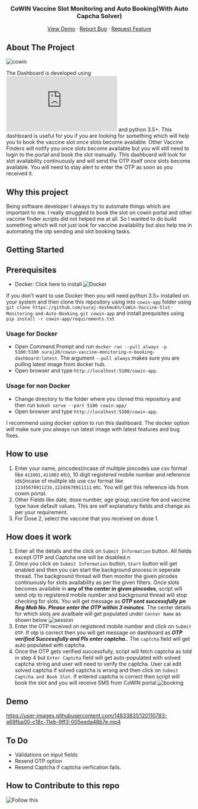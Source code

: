 <br />
<p align="center">
  <h3 align="center">CoWIN Vaccine Slot Monitoring and Auto Booking(With Auto Capcha Solver)</h3>

  <p align="center">
    <a href="#demo">View Demo</a>
    ·
    <a href="https://github.com/suraj-deshmukh/CoWin-Vaccine-Slot-Monitoring-and-Auto-Booking/issues">Report Bug</a>
    ·
    <a href="https://github.com/suraj-deshmukh/CoWin-Vaccine-Slot-Monitoring-and-Auto-Booking/issues">Request Feature</a>
  </p>
</p>



## About The Project
![cowin](https://user-images.githubusercontent.com/14833831/120104460-1e142000-c172-11eb-9d69-781b9479dd00.png)

The Dashboard is developed using ![Bokeh](https://docs.bokeh.org/en/latest/index.html#) and python 3.5+. This dashboard is useful for you if you are looking for something which will help you to book the vaccine slot once slots become available. Other Vaccine Finders will notify you once slots become available but you will still need to login to the portal and book the slot manually. This dashboard will look for slot availability continuously and will send the OTP itself once slots become available. You will need to stay alert to enter the OTP as soon as you received it.

## Why this project

Being software developer I always try to automate things which are important to me. I really struggled to book the slot on cowin portal and other vaccine finder scripts did not helped me at all. So I wanted to do build something which will not just look for vaccine availability but also help me in automating the otp sending and slot booking tasks.

## Getting Started
## Prerequisites

* Docker: Click here to install ![Docker](https://docs.docker.com/engine/install/)

If you don't want to use Docker then you will need python 3.5+ installed on your system and then clone this repository using into `cowin-app` folder using `git clone https://github.com/suraj-deshmukh/CoWin-Vaccine-Slot-Monitoring-and-Auto-Booking.git cowin-app` and install prequisites using `pip install -r cowin-app/requirements.txt`

### Usage for Docker
* Open Command Prompt and run `docker run --pull always -p 5100:5100 suraj20/cowin-vaccine-monitoring-n-booking-dashboard:latest`. The argument `--pull always` makes sure you are pulling latest image from docker hub. 
* Open browser and type `http://localhost:5100/cowin-app`.  

### Usage for non Docker
* Change directory to the folder where you cloned this repository and then run `bokeh serve --port 5100 cowin-app/` 
* Open browser and type `http://localhost:5100/cowin-app`.  

I recommend using docker option to run this dashboard. The docker option will make sure you always run latest image with latest features and bug fixes.

## How to use

1. Enter your name, pincodes(incase of mulitple pincodes use csv format like `411001,411002` etc), 10 digit registered mobile number and reference ids(incase of mulitple ids use csv format like `12345678911234,12345678911111` etc. You will get this reference ids from cowin portal.
2. Other Fields like date, dose number, age group,vaccine fee and vaccine type have default values. This are self explanatory fields and change as per your requirement.  
3. For Dose 2, select the vaccine that you received on dose 1.

## How does it work

1. Enter all the details and the click on `Submit Information` button. All fields except OTP and Captcha one will be disabled.n
2. Once you click on `Submit Information` button, `Start` button will get enabled and then you can start the background process in seperate thread. The background thread will then monitor the given picodes continuously for slots availability as per the given filters. Once slots becomes available in **any of the center in given pincodes**, script will send otp to registered mobile number and background thread will stop checking for slots. You will get message as ***OTP sent successfully pn Reg Mob No. Please enter the OTP within 3 minutes***. The center details for which slots are availbale will get populated under `Center Name` as shown below
![session](https://user-images.githubusercontent.com/14833831/120108972-1ad65f80-c185-11eb-8476-476276ffe199.png)
4. Enter the OTP received on registered mobile number and click on `Submit OTP`. If otp is correct then you will get message on dashboard as ***OTP verified Successfully and Pls enter captcha.***. The `captcha` field will get auto populated with captcha. 
5. Once the OTP gets verified successfully, script will fetch captcha as told in step 4 but `Enter Captcha` field will get auto-populated with solved captcha string and user will need to verify the captcha. User cal edit solved captcha if solved captcha is wrong and then click on `Submit Captcha and Book Slot`. If entered captcha is correct then script will book the slot and you will receive SMS from CoWIN portal.![booking](https://user-images.githubusercontent.com/14833831/120109119-b7006680-c185-11eb-8c72-53ef8c403283.png)

## Demo

https://user-images.githubusercontent.com/14833831/120110783-a69fba00-c18c-11eb-9ff3-005eeda48b7e.mp4

## To Do
* Validations on input fields
* Resend OTP option 
* Resend Captcha if captcha verfication fails.

## How to Contribute to this repo

![Follow this](https://github.com/firstcontributions/first-contributions)







